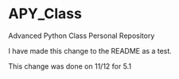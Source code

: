 # APY_Class
Advanced Python Class Personal Repository


I have made this change to the README as a test.

This change was done on 11/12 for 5.1